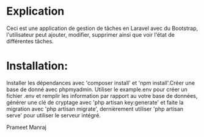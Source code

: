 # Explication

Ceci est une application de gestion de tâches en Laravel avec du Bootstrap, l'utilisateur peut ajouter, modifier, supprimer ainsi que voir l'état de différentes tâches.


# Installation:

Installer les dépendances avec 'composer install' et 'npm install'.Créer une base de donné avec phpmyadmin. Utiliser le example.env pour créer un fichier .env et remplir les information par rapport au votre base de données, générer une clé de cryptage avec 'php artisan key:generate' et faite la migration avec 'php artisan migrate', dernièrement utiliser 'php artisan serve' pour utiliser le serveur intégré.


Prameet Manraj